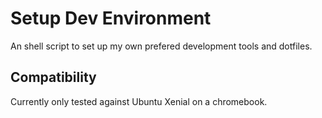 # Setup Dev Environment

An shell script to set up my own prefered development tools and dotfiles.

## Compatibility

Currently only tested against Ubuntu Xenial on a chromebook.


